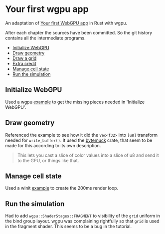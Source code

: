 # Your first wgpu app
An adaptation of [Your first WebGPU app](https://codelabs.developers.google.com/your-first-webgpu-app) in Rust with wgpu.

After each chapter the sources have been committed. So the git history contains all the intermediate programs.

- [Initialize WebGPU](https://github.com/IsaacDynamo/your-first-wgpu-app/blob/6ecc5a4/src/main.rs)
- [Draw geometry](https://github.com/IsaacDynamo/your-first-wgpu-app/blob/0a11a69/src/main.rs)
- [Draw a grid](https://github.com/IsaacDynamo/your-first-wgpu-app/blob/57ce4a3/src/main.rs)
- [Extra credit](https://github.com/IsaacDynamo/your-first-wgpu-app/blob/e4831c02/src/main.rs)
- [Manage cell state](https://github.com/IsaacDynamo/your-first-wgpu-app/blob/d0f477d/src/main.rs)
- [Run the simulation](https://github.com/IsaacDynamo/your-first-wgpu-app/blob/e99f24c/src/main.rs)

## Initialize WebGPU
Used a wgpu [example](https://github.com/gfx-rs/wgpu/blob/trunk/wgpu/examples/hello-triangle/main.rs) to get the missing pieces needed in 'Initialize WebGPU'.

## Draw geometry
Referenced the example to see how it did the `Vec<f32>` into `[u8]` transform needed for `write_buffer()`. It used the [bytemuck](https://github.com/Lokathor/bytemuck) crate, that seem to be made for this according to its own description. 
> This lets you cast a slice of color values into a slice of u8 and send it to the GPU, or things like that.

## Manage cell state
Used a winit [example](https://github.com/rust-windowing/winit/blob/master/examples/timer.rs) to create the 200ms render loop.

## Run the simulation
Had to add `wgpu::ShaderStages::FRAGMENT` to visibility of the `grid` uniform in the bind group layout. wgpu was complaining rightfully so that `grid` is used in the fragment shader. This seems to be a bug in the tutorial.
